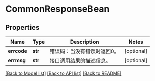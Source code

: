 # CommonResponseBean

## Properties
Name | Type | Description | Notes
------------ | ------------- | ------------- | -------------
**errcode** | **str** | 错误码：当没有错误时返回0。 | [optional] 
**errmsg** | **str** | 接口调用结果的描述信息。 | [optional] 

[[Back to Model list]](../README.md#documentation-for-models) [[Back to API list]](../README.md#documentation-for-api-endpoints) [[Back to README]](../README.md)


